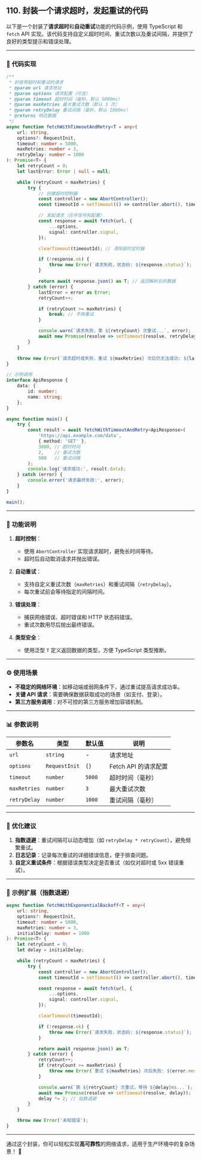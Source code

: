 ## 110. 封装一个请求超时，发起重试的代码

以下是一个封装了**请求超时**和**自动重试**功能的代码示例，使用 TypeScript 和 `fetch` API 实现。该代码支持自定义超时时间、重试次数以及重试间隔，并提供了良好的类型提示和错误处理。

---

### 📜 **代码实现**
```typescript
/**
 * 封装带超时和重试的请求
 * @param url 请求地址
 * @param options 请求配置（可选）
 * @param timeout 超时时间（毫秒，默认 5000ms）
 * @param maxRetries 最大重试次数（默认 3 次）
 * @param retryDelay 重试间隔（毫秒，默认 1000ms）
 * @returns 响应数据
 */
async function fetchWithTimeoutAndRetry<T = any>(
    url: string,
    options?: RequestInit,
    timeout: number = 5000,
    maxRetries: number = 3,
    retryDelay: number = 1000
): Promise<T> {
    let retryCount = 0;
    let lastError: Error | null = null;

    while (retryCount < maxRetries) {
        try {
            // 创建超时控制器
            const controller = new AbortController();
            const timeoutId = setTimeout(() => controller.abort(), timeout);

            // 发起请求（合并信号和配置）
            const response = await fetch(url, {
                ...options,
                signal: controller.signal,
            });

            clearTimeout(timeoutId); // 清除超时定时器

            if (!response.ok) {
                throw new Error(`请求失败，状态码: ${response.status}`);
            }

            return await response.json() as T; // 返回解析后的数据
        } catch (error) {
            lastError = error as Error;
            retryCount++;

            if (retryCount >= maxRetries) {
                break; // 不再重试
            }

            console.warn(`请求失败，第 ${retryCount} 次重试...`, error);
            await new Promise(resolve => setTimeout(resolve, retryDelay)); // 延迟重试
        }
    }

    throw new Error(`请求超时或失败，重试 ${maxRetries} 次后仍无法成功: ${lastError?.message}`);
}

// 示例调用
interface ApiResponse {
    data: {
        id: number;
        name: string;
    };
}

async function main() {
    try {
        const result = await fetchWithTimeoutAndRetry<ApiResponse>(
            'https://api.example.com/data',
            { method: 'GET' },
            3000, // 超时时间
            2,    // 重试次数
            500   // 重试间隔
        );
        console.log('请求成功:', result.data);
    } catch (error) {
        console.error('请求最终失败:', error);
    }
}

main();
```

---

### 🎯 **功能说明**
1. **超时控制**：
    - 使用 `AbortController` 实现请求超时，避免长时间等待。
    - 超时后自动取消请求并抛出错误。

2. **自动重试**：
    - 支持自定义重试次数（`maxRetries`）和重试间隔（`retryDelay`）。
    - 每次重试前会等待指定的间隔时间。

3. **错误处理**：
    - 捕获网络错误、超时错误和 HTTP 状态码错误。
    - 重试次数用尽后抛出最终错误。

4. **类型安全**：
    - 使用泛型 `T` 定义返回数据的类型，方便 TypeScript 类型推断。

---

### ⚙️ **使用场景**
- **不稳定的网络环境**：如移动端或弱网条件下，通过重试提高请求成功率。
- **关键 API 请求**：需要确保数据获取成功的场景（如支付、登录）。
- **第三方服务调用**：对不可控的第三方服务增加容错机制。

---

### 📊 **参数说明**
| **参数名**    | **类型**      | **默认值** | **说明**                     |
|---------------|---------------|------------|-----------------------------|
| `url`         | `string`      | -          | 请求地址                     |
| `options`     | `RequestInit` | `{}`       | Fetch API 的请求配置         |
| `timeout`     | `number`      | `5000`     | 超时时间（毫秒）             |
| `maxRetries`  | `number`      | `3`        | 最大重试次数                 |
| `retryDelay`  | `number`      | `1000`     | 重试间隔（毫秒）             |

---

### 🌟 **优化建议**
1. **指数退避**：重试间隔可以动态增加（如 `retryDelay * retryCount`），避免频繁重试。
2. **日志记录**：记录每次重试的详细错误信息，便于排查问题。
3. **自定义重试条件**：根据错误类型决定是否重试（如仅对超时或 5xx 错误重试）。

---

### 🚀 **示例扩展（指数退避）**
```typescript
async function fetchWithExponentialBackoff<T = any>(
    url: string,
    options?: RequestInit,
    timeout: number = 5000,
    maxRetries: number = 3,
    initialDelay: number = 1000
): Promise<T> {
    let retryCount = 0;
    let delay = initialDelay;

    while (retryCount < maxRetries) {
        try {
            const controller = new AbortController();
            const timeoutId = setTimeout(() => controller.abort(), timeout);

            const response = await fetch(url, {
                ...options,
                signal: controller.signal,
            });

            clearTimeout(timeoutId);

            if (!response.ok) {
                throw new Error(`请求失败，状态码: ${response.status}`);
            }

            return await response.json() as T;
        } catch (error) {
            retryCount++;
            if (retryCount >= maxRetries) {
                throw new Error(`重试 ${maxRetries} 次后失败: ${error.message}`);
            }

            console.warn(`第 ${retryCount} 次重试，等待 ${delay}ms...`);
            await new Promise(resolve => setTimeout(resolve, delay));
            delay *= 2; // 指数退避
        }
    }

    throw new Error('未知错误');
}
```

---

通过这个封装，你可以轻松实现**高可靠性**的网络请求，适用于生产环境中的复杂场景！ 🎉